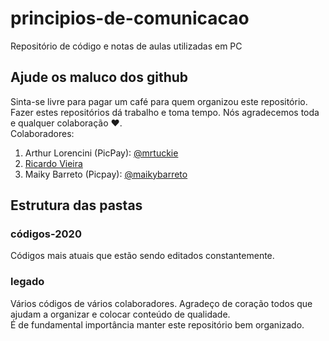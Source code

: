 # principios-de-comunicacao

Repositório de código e notas de aulas utilizadas em PC

## Ajude os maluco dos github

Sinta-se livre para pagar um café para quem organizou este repositório.  
Fazer estes repositórios dá trabalho e toma tempo. Nós agradecemos toda e qualquer colaboração :heart:.  
Colaboradores:

1) Arthur Lorencini (PicPay): [@mrtuckie](https://app.picpay.com/user/mrtuckie/10.0)
2) [Ricardo Vieira](https://github.com/ricardovs)
3) Maiky Barreto (Picpay): [@maikybarreto](https://app.picpay.com/user/maikybarreto/10.0)


## Estrutura das pastas

### códigos-2020

Códigos mais atuais que estão sendo editados constantemente.

### legado

Vários códigos de vários colaboradores. Agradeço de coração todos que ajudam a organizar e colocar conteúdo de qualidade.  
É de fundamental importância manter este repositório bem organizado.